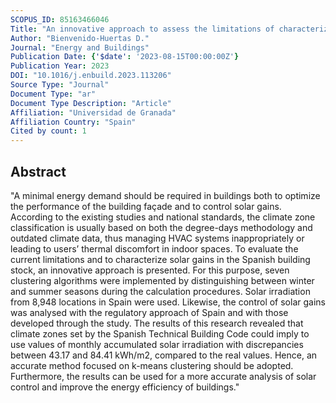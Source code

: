 ```yaml
---
SCOPUS_ID: 85163466046
Title: "An innovative approach to assess the limitations of characterizing solar gains in buildings: A Spanish case study"
Author: "Bienvenido-Huertas D."
Journal: "Energy and Buildings"
Publication Date: {'$date': '2023-08-15T00:00:00Z'}
Publication Year: 2023
DOI: "10.1016/j.enbuild.2023.113206"
Source Type: "Journal"
Document Type: "ar"
Document Type Description: "Article"
Affiliation: "Universidad de Granada"
Affiliation Country: "Spain"
Cited by count: 1
---
```


## Abstract
"A minimal energy demand should be required in buildings both to optimize the performance of the building façade and to control solar gains. According to the existing studies and national standards, the climate zone classification is usually based on both the degree-days methodology and outdated climate data, thus managing HVAC systems inappropriately or leading to users’ thermal discomfort in indoor spaces. To evaluate the current limitations and to characterize solar gains in the Spanish building stock, an innovative approach is presented. For this purpose, seven clustering algorithms were implemented by distinguishing between winter and summer seasons during the calculation procedures. Solar irradiation from 8,948 locations in Spain were used. Likewise, the control of solar gains was analysed with the regulatory approach of Spain and with those developed through the study. The results of this research revealed that climate zones set by the Spanish Technical Building Code could imply to use values of monthly accumulated solar irradiation with discrepancies between 43.17 and 84.41 kWh/m2, compared to the real values. Hence, an accurate method focused on k-means clustering should be adopted. Furthermore, the results can be used for a more accurate analysis of solar control and improve the energy efficiency of buildings."
